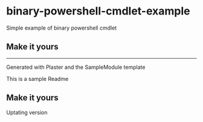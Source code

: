 # binary-powershell-cmdlet-example

Simple example of binary powershell cmdlet

## Make it yours

---
Generated with Plaster and the SampleModule template


This is a sample Readme

## Make it yours

Uptating version